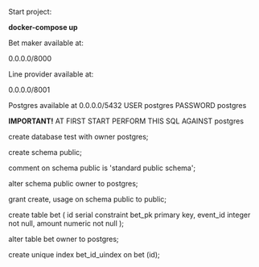Start project: 

**docker-compose up**

Bet maker available at: 

0.0.0.0/8000

Line provider available at:

0.0.0.0/8001

Postgres available at 0.0.0.0/5432 USER postgres PASSWORD postgres

**IMPORTANT!**
AT FIRST START PERFORM THIS SQL AGAINST postgres

create database test
    with owner postgres;

create schema public;

comment on schema public is 'standard public schema';

alter schema public owner to postgres;

grant create, usage on schema public to public;

create table bet
(
    id       serial
        constraint bet_pk
            primary key,
    event_id integer not null,
    amount   numeric not null
);

alter table bet
    owner to postgres;

create unique index bet_id_uindex
    on bet (id);

